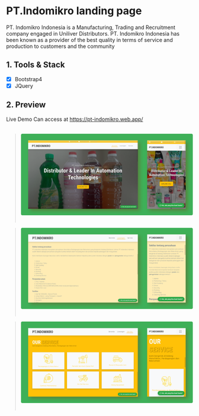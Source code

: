 # PT.Indomikro landing page
PT. Indomikro Indonesia is a Manufacturing, Trading and Recruitment company engaged in Uniliver Distributors. PT. Indomikro Indonesia has been known as a provider of the best quality in terms of service and production to customers and the community

## 1. Tools & Stack
- [x] Bootstrap4
- [x] JQuery

## 2. Preview
Live Demo Can access at <a href="https://pt-indomikro.web.app/">https://pt-indomikro.web.app/</a> <br><br>

> <img src="assets/img/beranda.png" width="860px" /><br><br>

> <img src="assets/img/lowongan.png" width="860px" /><br><br>

> <img src="assets/img/service.png" width="860px" /><br><br>